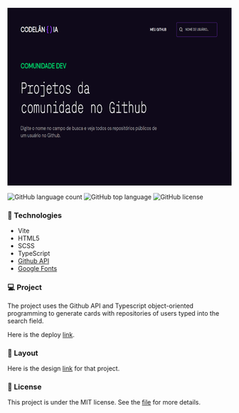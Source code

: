 <p align="center">
  <img height="400em" src="public/cover.png"
</p>
  
![GitHub language count](https://img.shields.io/github/languages/count/Jolonte/desafio22--codelandia)
![GitHub top language](https://img.shields.io/github/languages/top/Jolonte/desafio22--codelandia)
![GitHub license](https://img.shields.io/github/license/Jolonte/desafio22--codelandia)
  
### 🚀 Technologies
- Vite
- HTML5
- SCSS
- TypeScript
- [Github API](https://docs.github.com/pt/rest)
- [Google Fonts](https://fonts.google.com/)

### 💻 Project
The project uses the Github API and Typescript object-oriented programming to generate cards with repositories of users typed into the search field.

Here is the deploy [link](https://desafio22-codelandia.vercel.app/).

### 🔖 Layout
Here is the design [link](https://www.figma.com/file/Yb9IBH56g7T1hdIyZ3BMNO/Desafios---Codel%C3%A2ndia?node-id=91586%3A803) for that project.

### 📝 License
This project is under the MIT license. See the [file](LICENSE) for more details.
